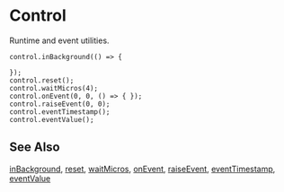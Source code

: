 # Control

Runtime and event utilities.

```cards
control.inBackground(() => {
    
});
control.reset();
control.waitMicros(4);
control.onEvent(0, 0, () => { });
control.raiseEvent(0, 0);
control.eventTimestamp();
control.eventValue();
```

## See Also

[inBackground](/makecode-blockeditor/reference/control/in-background), [reset](/makecode-blockeditor/reference/control/reset), [waitMicros](/makecode-blockeditor/reference/control/wait-micros), [onEvent](/makecode-blockeditor/reference/control/on-event), [raiseEvent](/makecode-blockeditor/reference/control/raise-event), [eventTimestamp](/makecode-blockeditor/reference/control/event-timestamp), [eventValue](/makecode-blockeditor/reference/control/event-value)
